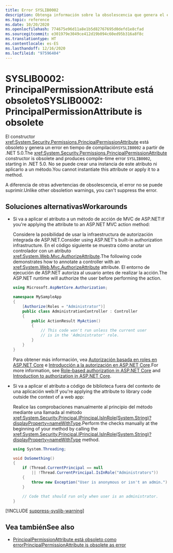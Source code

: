 ```yaml
---
title: Error SYSLIB0002
description: Obtenga información sobre la obsolescencia que genera el error en tiempo de compilación SYSLIB0002.
ms.topic: reference
ms.date: 10/20/2020
ms.openlocfilehash: 774675e96d11a8e1b5d82767695d0defd1e8cfad
ms.sourcegitcommit: e301979e3049ce412d19b094c60ed95b316a8f8c
ms.translationtype: HT
ms.contentlocale: es-ES
ms.lasthandoff: 12/16/2020
ms.locfileid: "97596404"
---
```

# <a name="syslib0002-principalpermissionattribute-is-obsolete"></a><span data-ttu-id="7df12-103">SYSLIB0002: PrincipalPermissionAttribute está obsoleto</span><span class="sxs-lookup"><span data-stu-id="7df12-103">SYSLIB0002: PrincipalPermissionAttribute is obsolete</span></span>

<span data-ttu-id="7df12-104">El constructor <xref:System.Security.Permissions.PrincipalPermissionAttribute> está obsoleto y genera un error en tiempo de compilación`SYSLIB0002` a partir de .NET 5.0.</span><span class="sxs-lookup"><span data-stu-id="7df12-104">The <xref:System.Security.Permissions.PrincipalPermissionAttribute> constructor is obsolete and produces compile-time error `SYSLIB0002`, starting in .NET 5.0.</span></span> <span data-ttu-id="7df12-105">No se puede crear una instancia de este atributo ni aplicarlo a un método.</span><span class="sxs-lookup"><span data-stu-id="7df12-105">You cannot instantiate this attribute or apply it to a method.</span></span>

<span data-ttu-id="7df12-106">A diferencia de otras advertencias de obsolescencia, el error no se puede suprimir.</span><span class="sxs-lookup"><span data-stu-id="7df12-106">Unlike other obsoletion warnings, you can't suppress the error.</span></span>

## <a name="workarounds"></a><span data-ttu-id="7df12-107">Soluciones alternativas</span><span class="sxs-lookup"><span data-stu-id="7df12-107">Workarounds</span></span>

- <span data-ttu-id="7df12-108">Si va a aplicar el atributo a un método de acción de MVC de ASP.NET:</span><span class="sxs-lookup"><span data-stu-id="7df12-108">If you're applying the attribute to an ASP.NET MVC action method:</span></span>

  <span data-ttu-id="7df12-109">Considere la posibilidad de usar la infraestructura de autorización integrada de ASP.NET.</span><span class="sxs-lookup"><span data-stu-id="7df12-109">Consider using ASP.NET's built-in authorization infrastructure.</span></span> <span data-ttu-id="7df12-110">En el código siguiente se muestra cómo anotar un controlador con un atributo <xref:System.Web.Mvc.AuthorizeAttribute>.</span><span class="sxs-lookup"><span data-stu-id="7df12-110">The following code demonstrates how to annotate a controller with an <xref:System.Web.Mvc.AuthorizeAttribute> attribute.</span></span> <span data-ttu-id="7df12-111">El entorno de ejecución de ASP.NET autoriza al usuario antes de realizar la acción.</span><span class="sxs-lookup"><span data-stu-id="7df12-111">The ASP.NET runtime will authorize the user before performing the action.</span></span>

  ```csharp
  using Microsoft.AspNetCore.Authorization;

  namespace MySampleApp
  {
      [Authorize(Roles = "Administrator")]
      public class AdministrationController : Controller
      {
          public ActionResult MyAction()
          {
              // This code won't run unless the current user
              // is in the 'Administrator' role.
          }
      }
  }
  ```

  <span data-ttu-id="7df12-112">Para obtener más información, vea [Autorización basada en roles en ASP.NET Core](/aspnet/core/security/authorization/roles) e [Introducción a la autorización en ASP.NET Core](/aspnet/core/security/authorization/introduction).</span><span class="sxs-lookup"><span data-stu-id="7df12-112">For more information, see [Role-based authorization in ASP.NET Core](/aspnet/core/security/authorization/roles) and [Introduction to authorization in ASP.NET Core](/aspnet/core/security/authorization/introduction).</span></span>

- <span data-ttu-id="7df12-113">Si va a aplicar el atributo a código de biblioteca fuera del contexto de una aplicación web:</span><span class="sxs-lookup"><span data-stu-id="7df12-113">If you're applying the attribute to library code outside the context of a web app:</span></span>

  <span data-ttu-id="7df12-114">Realice las comprobaciones manualmente al principio del método mediante una llamada al método <xref:System.Security.Principal.IPrincipal.IsInRole(System.String)?displayProperty=nameWithType>.</span><span class="sxs-lookup"><span data-stu-id="7df12-114">Perform the checks manually at the beginning of your method by calling the <xref:System.Security.Principal.IPrincipal.IsInRole(System.String)?displayProperty=nameWithType> method.</span></span>

  ```csharp
  using System.Threading;

  void DoSomething()
  {
      if (Thread.CurrentPrincipal == null
          || !Thread.CurrentPrincipal.IsInRole("Administrators"))
      {
          throw new Exception("User is anonymous or isn't an admin.");
      }

      // Code that should run only when user is an administrator.
  }
  ```

[!INCLUDE [suppress-syslib-warning](../../../../includes/suppress-syslib-warning.md)]

## <a name="see-also"></a><span data-ttu-id="7df12-115">Vea también</span><span class="sxs-lookup"><span data-stu-id="7df12-115">See also</span></span>

- [<span data-ttu-id="7df12-116">PrincipalPermissionAttribute está obsoleto como error</span><span class="sxs-lookup"><span data-stu-id="7df12-116">PrincipalPermissionAttribute is obsolete as error</span></span>](../core-libraries/5.0/principalpermissionattribute-obsolete.md)
